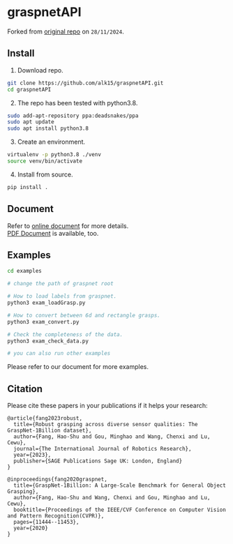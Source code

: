 # graspnetAPI
Forked from [original repo](https://github.com/graspnet/graspnetAPI) on `28/11/2024`.

## Install
1. Download repo.
```bash
git clone https://github.com/alk15/graspnetAPI.git
cd graspnetAPI
```

2. The repo has been tested with python3.8.
```bash
sudo add-apt-repository ppa:deadsnakes/ppa
sudo apt update
sudo apt install python3.8
```

3. Create an environment.
```bash
virtualenv -p python3.8 ./venv
source venv/bin/activate
```

4. Install from source.

```bash
pip install .
```

## Document

Refer to [online document](https://graspnetapi.readthedocs.io/en/latest/index.html) for more details.  
[PDF Document](https://graspnetapi.readthedocs.io/_/downloads/en/latest/pdf/) is available, too. 


## Examples
```bash
cd examples

# change the path of graspnet root

# How to load labels from graspnet.
python3 exam_loadGrasp.py

# How to convert between 6d and rectangle grasps.
python3 exam_convert.py

# Check the completeness of the data.
python3 exam_check_data.py

# you can also run other examples
```

Please refer to our document for more examples.

## Citation
Please cite these papers in your publications if it helps your research:
```
@article{fang2023robust,
  title={Robust grasping across diverse sensor qualities: The GraspNet-1Billion dataset},
  author={Fang, Hao-Shu and Gou, Minghao and Wang, Chenxi and Lu, Cewu},
  journal={The International Journal of Robotics Research},
  year={2023},
  publisher={SAGE Publications Sage UK: London, England}
}

@inproceedings{fang2020graspnet,
  title={GraspNet-1Billion: A Large-Scale Benchmark for General Object Grasping},
  author={Fang, Hao-Shu and Wang, Chenxi and Gou, Minghao and Lu, Cewu},
  booktitle={Proceedings of the IEEE/CVF Conference on Computer Vision and Pattern Recognition(CVPR)},
  pages={11444--11453},
  year={2020}
}
```